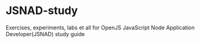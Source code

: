 # JSNAD-study
Exercises, experiments, labs et all for OpenJS JavaScript Node Application Developer(JSNAD) study guide 
